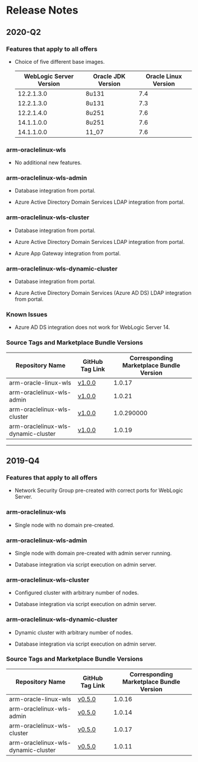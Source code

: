 # Release Notes

## 2020-Q2

### Features that apply to all offers

* Choice of five different base images.

   | WebLogic Server Version | Oracle JDK Version | Oracle Linux Version |
   |-------------------------|--------------------|----------------------|
   | 12.2.1.3.0              | 8u131              | 7.4                  |
   | 12.2.1.3.0              | 8u131              | 7.3                  |
   | 12.2.1.4.0              | 8u251              | 7.6                  |
   | 14.1.1.0.0              | 8u251              | 7.6                  |
   | 14.1.1.0.0              | 11_07              | 7.6                  |

### arm-oraclelinux-wls

* No additional new features.

### arm-oraclelinux-wls-admin

* Database integration from portal.

* Azure Active Directory Domain Services LDAP integration from portal.

### arm-oraclelinux-wls-cluster

* Database integration from portal.

* Azure Active Directory Domain Services LDAP integration from portal.

* Azure App Gateway integration from portal.

### arm-oraclelinux-wls-dynamic-cluster

* Database integration from portal.

* Azure Active Directory Domain Services (Azure AD DS) LDAP integration from portal.

### Known Issues

* Azure AD DS integration does not work for WebLogic Server 14.

### Source Tags and Marketplace Bundle Versions

| Repository Name | GitHub Tag Link | Corresponding Marketplace Bundle Version |
|-----------------|-----------------|------------------------------------------|
| arm-oracle-linux-wls | [v1.0.0](https://github.com/wls-eng/arm-oraclelinux-wls/releases/tag/v1.0.0) | 1.0.17 |
| arm-oraclelinux-wls-admin | [v1.0.0](https://github.com/wls-eng/arm-oraclelinux-wls-admin/releases/tag/v1.0.0) | 1.0.21 |
| arm-oraclelinux-wls-cluster | [v1.0.0](https://github.com/wls-eng/arm-oraclelinux-wls-cluster/releases/tag/v1.0.0) | 1.0.290000 |
| arm-oraclelinux-wls-dynamic-cluster | [v1.0.0](https://github.com/wls-eng/arm-oraclelinux-wls-dynamic-cluster/releases/tag/v1.0.0) | 1.0.19 |

-----------------------------------------------------------------

## 2019-Q4

### Features that apply to all offers

* Network Security Group pre-created with correct ports for WebLogic Server.

### arm-oraclelinux-wls

* Single node with no domain pre-created.

### arm-oraclelinux-wls-admin

* Single node with domain pre-created with admin server running.

* Database integration via script execution on admin server.

### arm-oraclelinux-wls-cluster

* Configured cluster with arbitrary number of nodes.

* Database integration via script execution on admin server.

### arm-oraclelinux-wls-dynamic-cluster

* Dynamic cluster with arbitrary number of nodes.

* Database integration via script execution on admin server.

### Source Tags and Marketplace Bundle Versions

| Repository Name | GitHub Tag Link | Corresponding Marketplace Bundle Version |
|-----------------|-----------------|------------------------------------------|
| arm-oracle-linux-wls | [v0.5.0](https://github.com/wls-eng/arm-oraclelinux-wls/tree/v0.5.0) | 1.0.16 |
| arm-oraclelinux-wls-admin | [v0.5.0](https://github.com/wls-eng/arm-oraclelinux-wls-admin/tree/v0.5.0) | 1.0.14 |
| arm-oraclelinux-wls-cluster | [v0.5.0](https://github.com/wls-eng/arm-oraclelinux-wls-cluster/tree/v0.5.0) | 1.0.17 |
| arm-oraclelinux-wls-dynamic-cluster | [v0.5.0](https://github.com/wls-eng/arm-oraclelinux-wls-dynamic-cluster/tree/v0.5.0) | 1.0.11 |

